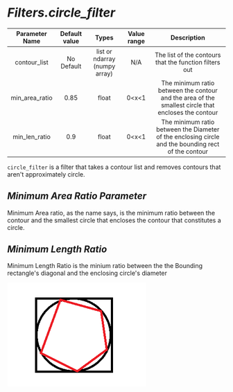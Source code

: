 # *Filters.circle_filter*

| Parameter Name | Default value | Types | Value range | Description | 
| :---: |  :---: | :---: | :---: | :---: |
| contour_list | No Default | list or ndarray (numpy array)| N/A | The list of the contours that the function filters out |
| min_area_ratio | 0.85 | float | 0<x<1 | The minimum ratio between the contour and the area of the smallest circle that encloses the contour |
| min_len_ratio | 0.9 | float | 0<x<1 | The minimum ratio between the Diameter of the enclosing circle and the bounding rect of the contour |


`circle_filter` is a filter that takes a contour list and removes contours that aren't
approximately circle.

##  *Minimum Area Ratio Parameter*
Minimum Area ratio, as the name says, is the minimum ratio between the contour and the smallest
circle that encloses the contour that constitutes a circle.

## *Minimum Length Ratio*
Minimum Length Ratio is the minium ratio between the the Bounding rectangle's diagonal and the enclosing circle's diameter

![](https://github.com/1937Elysium/Ovl-Python/blob/master/English/ovl/Filters/Circle%20Example.png)
